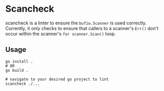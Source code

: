 # Scancheck

scancheck is a linter to ensure the `bufio.Scanner` is used correctly.  Currently, it only checks to ensure that callers to a scanner's `Err()` don't occur within the scanner's `for scanner.Scan()` loop.

## Usage

```shell
go install .
# OR
go build .

# navigate to your desired go project to lint
scancheck ./...
```